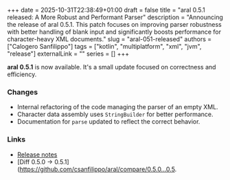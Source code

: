 +++
date = 2025-10-31T22:38:49+01:00
draft = false
title = "aral 0.5.1 released: A More Robust and Performant Parser"
description = "Announcing the release of aral 0.5.1. This patch focuses on improving parser robustness with better handling of blank input and significantly boosts performance for character-heavy XML documents."
slug = "aral-051-released"
authors = ["Calogero Sanfilippo"]
tags = ["kotlin", "multiplatform", "xml", "jvm", "release"]
externalLink = ""
series = []
+++

**aral 0.5.1** is now available. It's a small update focused on correctness and efficiency.

### Changes
- Internal refactoring of the code managing the parser of an empty XML.
- Character data assembly uses `StringBuilder` for better performance.
- Documentation for `parse` updated to reflect the correct behavior.

### Links
- [Release notes](https://github.com/csanfilippo/aral/releases/tag/0.5.1)
- [Diff 0.5.0 → 0.5.1](https://github.com/csanfilippo/aral/compare/0.5.0...0.5.
